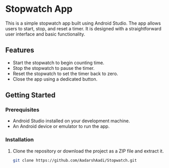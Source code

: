 # Stopwatch App

This is a simple stopwatch app built using Android Studio. The app allows users to start, stop, and reset a timer. It is designed with a straightforward user interface and basic functionality.

## Features

- Start the stopwatch to begin counting time.
- Stop the stopwatch to pause the timer.
- Reset the stopwatch to set the timer back to zero.
- Close the app using a dedicated button.

## Getting Started

### Prerequisites

- Android Studio installed on your development machine.
- An Android device or emulator to run the app.

### Installation

1. Clone the repository or download the project as a ZIP file and extract it.

   ```sh
   git clone https://github.com/AadarshAadi/Stopwatch.git
